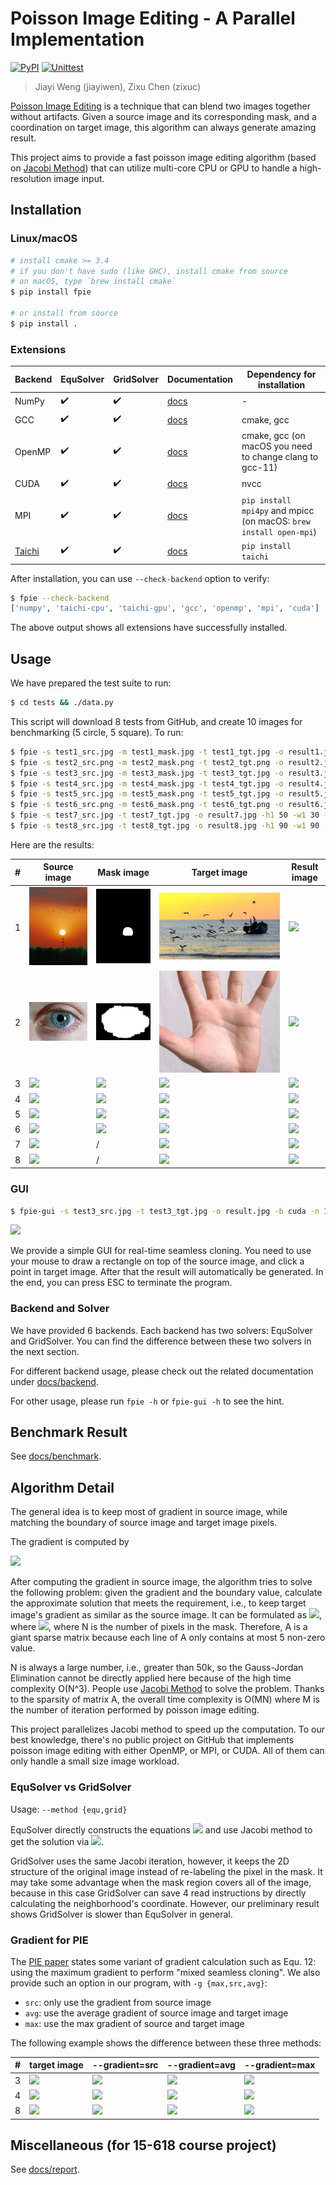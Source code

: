 # Poisson Image Editing - A Parallel Implementation

[![PyPI](https://img.shields.io/pypi/v/fpie)](https://pypi.org/project/fpie/)
[![Unittest](https://github.com/Trinkle23897/Fast-Poisson-Image-Editing/workflows/Test/badge.svg?branch=main)](https://github.com/Trinkle23897/Fast-Poisson-Image-Editing/actions)

> Jiayi Weng (jiayiwen), Zixu Chen (zixuc)

[Poisson Image Editing](https://www.cs.jhu.edu/~misha/Fall07/Papers/Perez03.pdf) is a technique that can blend two images together without artifacts. Given a source image and its corresponding mask, and a coordination on target image, this algorithm can always generate amazing result.

This project aims to provide a fast poisson image editing algorithm (based on [Jacobi Method](https://en.wikipedia.org/wiki/Jacobi_method)) that can utilize multi-core CPU or GPU to handle a high-resolution image input.

## Installation

### Linux/macOS

```bash
# install cmake >= 3.4
# if you don't have sudo (like GHC), install cmake from source
# on macOS, type `brew install cmake`
$ pip install fpie

# or install from source
$ pip install .
```

### Extensions

| Backend                                        | EquSolver          | GridSolver         | Documentation                                                | Dependency for installation                                  |
| ---------------------------------------------- | ------------------ | ------------------ | ------------------------------------------------------------ | ------------------------------------------------------------ |
| NumPy                                          | :heavy_check_mark: | :heavy_check_mark: | [docs](https://github.com/Trinkle23897/Fast-Poisson-Image-Editing/tree/main/docs/backend#numpy) | -                                                            |
| GCC                                            | :heavy_check_mark: | :heavy_check_mark: | [docs](https://github.com/Trinkle23897/Fast-Poisson-Image-Editing/tree/main/docs/backend#gcc) | cmake, gcc                                                   |
| OpenMP                                         | :heavy_check_mark: | :heavy_check_mark: | [docs](https://github.com/Trinkle23897/Fast-Poisson-Image-Editing/tree/main/docs/backend#openmp) | cmake, gcc (on macOS you need to change clang to gcc-11)     |
| CUDA                                           | :heavy_check_mark: | :heavy_check_mark: | [docs](https://github.com/Trinkle23897/Fast-Poisson-Image-Editing/tree/main/docs/backend#cuda) | nvcc                                                         |
| MPI                                            | :heavy_check_mark: | :heavy_check_mark: | [docs](https://github.com/Trinkle23897/Fast-Poisson-Image-Editing/tree/main/docs/backend#mpi) | `pip install mpi4py` and mpicc (on macOS: `brew install open-mpi`) |
| [Taichi](https://github.com/taichi-dev/taichi) | :heavy_check_mark: | :heavy_check_mark: | [docs](https://github.com/Trinkle23897/Fast-Poisson-Image-Editing/tree/main/docs/backend#taichi) | `pip install taichi`                                         |

After installation, you can use `--check-backend` option to verify:

```bash
$ fpie --check-backend
['numpy', 'taichi-cpu', 'taichi-gpu', 'gcc', 'openmp', 'mpi', 'cuda']
```

The above output shows all extensions have successfully installed.

## Usage

We have prepared the test suite to run:

```bash
$ cd tests && ./data.py
```

This script will download 8 tests from GitHub, and create 10 images for benchmarking (5 circle, 5 square). To run:

```bash
$ fpie -s test1_src.jpg -m test1_mask.jpg -t test1_tgt.jpg -o result1.jpg -h1 -150 -w1 -50 -n 5000 -g max
$ fpie -s test2_src.png -m test2_mask.png -t test2_tgt.png -o result2.jpg -h1 130 -w1 130 -n 5000 -g src
$ fpie -s test3_src.jpg -m test3_mask.jpg -t test3_tgt.jpg -o result3.jpg -h1 100 -w1 100 -n 5000 -g max
$ fpie -s test4_src.jpg -m test4_mask.jpg -t test4_tgt.jpg -o result4.jpg -h1 100 -w1 100 -n 5000 -g max
$ fpie -s test5_src.jpg -m test5_mask.png -t test5_tgt.jpg -o result5.jpg -h0 -70 -w0 0 -h1 50 -w1 0 -n 5000 -g max
$ fpie -s test6_src.png -m test6_mask.png -t test6_tgt.png -o result6.jpg -h1 50 -w1 0 -n 5000 -g max
$ fpie -s test7_src.jpg -t test7_tgt.jpg -o result7.jpg -h1 50 -w1 30 -n 5000 -g max
$ fpie -s test8_src.jpg -t test8_tgt.jpg -o result8.jpg -h1 90 -w1 90 -n 10000 -g max
```

Here are the results:

| #    | Source image                                                 | Mask image                                                   | Target image                                                 | Result image                                                 |
| ---- | ------------------------------------------------------------ | ------------------------------------------------------------ | ------------------------------------------------------------ | ------------------------------------------------------------ |
| 1    | ![](https://github.com/Trinkle23897/DIP2018/raw/master/1/image_fusion/test1_src.jpg) | ![](https://github.com/Trinkle23897/DIP2018/raw/master/1/image_fusion/test1_mask.jpg) | ![](https://github.com/Trinkle23897/DIP2018/raw/master/1/image_fusion/test1_target.jpg) | ![](https://github.com/Trinkle23897/Fast-Poisson-Image-Editing/raw/main/docs/image/result1.jpg) |
| 2    | ![](https://github.com/Trinkle23897/DIP2018/raw/master/1/image_fusion/test2_src.png) | ![](https://github.com/Trinkle23897/DIP2018/raw/master/1/image_fusion/test2_mask.png) | ![](https://github.com/Trinkle23897/DIP2018/raw/master/1/image_fusion/test2_target.png) | ![](https://github.com/Trinkle23897/Fast-Poisson-Image-Editing/raw/main/docs/image/result2.jpg) |
| 3    | ![](https://github.com/cheind/poisson-image-editing/raw/master/etc/images/1/fg.jpg) | ![](https://github.com/cheind/poisson-image-editing/raw/master/etc/images/1/mask.jpg) | ![](https://github.com/cheind/poisson-image-editing/raw/master/etc/images/1/bg.jpg) | ![](https://github.com/Trinkle23897/Fast-Poisson-Image-Editing/raw/main/docs/image/result3.jpg) |
| 4    | ![](https://github.com/cheind/poisson-image-editing/raw/master/etc/images/2/fg.jpg) | ![](https://github.com/cheind/poisson-image-editing/raw/master/etc/images/2/mask.jpg) | ![](https://github.com/cheind/poisson-image-editing/raw/master/etc/images/2/bg.jpg) | ![](https://github.com/Trinkle23897/Fast-Poisson-Image-Editing/raw/main/docs/image/result4.jpg) |
| 5    | ![](https://github.com/PPPW/poisson-image-editing/raw/master/figs/example1/source1.jpg) | ![](https://github.com/PPPW/poisson-image-editing/raw/master/figs/example1/mask1.png) | ![](https://github.com/PPPW/poisson-image-editing/raw/master/figs/example1/target1.jpg) | ![](https://github.com/Trinkle23897/Fast-Poisson-Image-Editing/raw/main/docs/image/result5.jpg) |
| 6    | ![](https://github.com/willemmanuel/poisson-image-editing/raw/master/input/1/source.png) | ![](https://github.com/willemmanuel/poisson-image-editing/raw/master/input/1/mask.png) | ![](https://github.com/willemmanuel/poisson-image-editing/raw/master/input/1/target.png) | ![](https://github.com/Trinkle23897/Fast-Poisson-Image-Editing/raw/main/docs/image/result6.jpg) |
| 7    | ![](https://github.com/peihaowang/PoissonImageEditing/raw/master/showcases/case0/src.jpg) | /                                                            | ![](https://github.com/peihaowang/PoissonImageEditing/raw/master/showcases/case0/dst.jpg) | ![](https://github.com/Trinkle23897/Fast-Poisson-Image-Editing/raw/main/docs/image/result7.jpg) |
| 8    | ![](https://github.com/peihaowang/PoissonImageEditing/raw/master/showcases/case3/src.jpg) | /                                                            | ![](https://github.com/peihaowang/PoissonImageEditing/raw/master/showcases/case3/dst.jpg) | ![](https://github.com/Trinkle23897/Fast-Poisson-Image-Editing/raw/main/docs/image/result8.jpg) |

### GUI

```bash
$ fpie-gui -s test3_src.jpg -t test3_tgt.jpg -o result.jpg -b cuda -n 10000
```

![](https://github.com/Trinkle23897/Fast-Poisson-Image-Editing/raw/main/docs/image/gui.png)

We provide a simple GUI for real-time seamless cloning. You need to use your mouse to draw a rectangle on top of the source image, and click a point in target image. After that the result will automatically be generated. In the end, you can press ESC to terminate the program.

### Backend and Solver

We have provided 6 backends. Each backend has two solvers: EquSolver and GridSolver. You can find the difference between these two solvers in the next section.

For different backend usage, please check out the related documentation under [docs/backend](/docs/backend).

For other usage, please run `fpie -h` or `fpie-gui -h` to see the hint.

## Benchmark Result

See [docs/benchmark](docs/benchmark).

## Algorithm Detail

The general idea is to keep most of gradient in source image, while matching the boundary of source image and target image pixels.

The gradient is computed by

![](https://latex.codecogs.com/svg.latex?\nabla(x,y)=4I(x,y)-I(x-1,y)-I(x,y-1)-I(x+1,y)-I(x,y+1))

After computing the gradient in source image, the algorithm tries to solve the following problem: given the gradient and the boundary value, calculate the approximate solution that meets the requirement, i.e., to keep target image's gradient as similar as the source image. It can be formulated as ![](https://latex.codecogs.com/svg.latex?{A\vec{x}=\vec{b}}), where ![](https://latex.codecogs.com/svg.latex?{A\in\mathbb{R}^{N\times%20N},\vec{x}\in\mathbb{R}^N,\vec{b}\in\mathbb{R}^N}), where N is the number of pixels in the mask. Therefore, A is a giant sparse matrix because each line of A only contains at most 5 non-zero value.

N is always a large number, i.e., greater than 50k, so the Gauss-Jordan Elimination cannot be directly applied here because of the high time complexity O(N^3). People use [Jacobi Method](https://en.wikipedia.org/wiki/Jacobi_method) to solve the problem. Thanks to the sparsity of matrix A, the overall time complexity is O(MN) where M is the number of iteration performed by poisson image editing.

This project parallelizes Jacobi method to speed up the computation. To our best knowledge, there's no public project on GitHub that implements poisson image editing with either OpenMP, or MPI, or CUDA. All of them can only handle a small size image workload.

### EquSolver vs GridSolver

Usage: `--method {equ,grid}`

EquSolver directly constructs the equations ![](https://latex.codecogs.com/svg.latex?(4-A)\vec{x}=\vec{b}) and use Jacobi method to get the solution via ![](https://latex.codecogs.com/svg.latex?{\vec{x}'=(A\vec{x}+\vec{b})/4).

GridSolver uses the same Jacobi iteration, however, it keeps the 2D structure of the original image instead of re-labeling the pixel in the mask. It may take some advantage when the mask region covers all of the image, because in this case GridSolver can save 4 read instructions by directly calculating the neighborhood's coordinate. However, our preliminary result shows GridSolver is slower than EquSolver in general.

### Gradient for PIE

The [PIE paper](https://www.cs.jhu.edu/~misha/Fall07/Papers/Perez03.pdf) states some variant of gradient calculation such as Equ. 12: using the maximum gradient to perform "mixed seamless cloning". We also provide such an option in our program, with `-g {max,src,avg}`:

- `src`: only use the gradient from source image
- `avg`: use the average gradient of source image and target image
- `max`: use the max gradient of source and target image

The following example shows the difference between these three methods:

| #    | target image                                                 | --gradient=src                                               | --gradient=avg                                               | --gradient=max                                               |
| ---- | ------------------------------------------------------------ | ------------------------------------------------------------ | ------------------------------------------------------------ | ------------------------------------------------------------ |
| 3    | ![](https://github.com/cheind/poisson-image-editing/raw/master/etc/images/1/bg.jpg) | ![](https://github.com/Trinkle23897/Fast-Poisson-Image-Editing/raw/main/docs/image/3gsrc.jpg) | ![](https://github.com/Trinkle23897/Fast-Poisson-Image-Editing/raw/main/docs/image/3gavg.jpg) | ![](https://github.com/Trinkle23897/Fast-Poisson-Image-Editing/raw/main/docs/image/result3.jpg) |
| 4    | ![](https://github.com/cheind/poisson-image-editing/raw/master/etc/images/2/bg.jpg) | ![](https://github.com/Trinkle23897/Fast-Poisson-Image-Editing/raw/main/docs/image/4gsrc.jpg) | ![](https://github.com/Trinkle23897/Fast-Poisson-Image-Editing/raw/main/docs/image/4gavg.jpg) | ![](https://github.com/Trinkle23897/Fast-Poisson-Image-Editing/raw/main/docs/image/result4.jpg) |
| 8    | ![](https://github.com/peihaowang/PoissonImageEditing/raw/master/showcases/case3/dst.jpg) | ![](https://github.com/Trinkle23897/Fast-Poisson-Image-Editing/raw/main/docs/image/8gsrc.jpg) | ![](https://github.com/Trinkle23897/Fast-Poisson-Image-Editing/raw/main/docs/image/8gavg.jpg) | ![](https://github.com/Trinkle23897/Fast-Poisson-Image-Editing/raw/main/docs/image/result8.jpg) |

## Miscellaneous (for 15-618 course project)

See [docs/report](docs/report).
